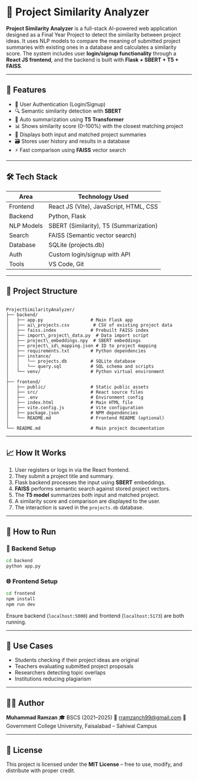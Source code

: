 # 📘 Project Similarity Analyzer

**Project Similarity Analyzer** is a full-stack AI-powered web application designed as a Final Year Project to detect the similarity between project ideas. It uses NLP models to compare the meaning of submitted project summaries with existing ones in a database and calculates a similarity score. The system includes user **login/signup functionality** through a **React JS frontend**, and the backend is built with **Flask + SBERT + T5 + FAISS**.

---

## 🚀 Features

- 🔐 User Authentication (Login/Signup)
- 🔍 Semantic similarity detection with **SBERT**
- 📄 Auto summarization using **T5 Transformer**
- 📊 Shows similarity score (0–100%) with the closest matching project
- 🧠 Displays both input and matched project summaries
- 🗃️ Stores user history and results in a database
- ⚡ Fast comparison using **FAISS** vector search

---

## 🛠️ Tech Stack

| Area       | Technology Used                          |
|------------|-------------------------------------------|
| Frontend   | React JS (Vite), JavaScript, HTML, CSS    |
| Backend    | Python, Flask                             |
| NLP Models | SBERT (Similarity), T5 (Summarization)    |
| Search     | FAISS (Semantic vector search)            |
| Database   | SQLite (projects.db)                      |
| Auth       | Custom login/signup with API              |
| Tools      | VS Code, Git                              |

---

## 📂 Project Structure

```

ProjectSimilarityAnalyzer/
├── backend/
│   ├── app.py                  # Main Flask app
│   ├── ai\_projects.csv         # CSV of existing project data
│   ├── faiss.index             # Prebuilt FAISS index
│   ├── import\_project\_data.py  # Data import script
│   ├── project\_embeddings.npy  # SBERT embeddings
│   ├── project\_id\_mapping.json # ID to project mapping
│   ├── requirements.txt        # Python dependencies
│   ├── instance/
│   │   └── projects.db         # SQLite database
│   │   └── query.sql           # SQL schema and scripts
│   └── venv/                   # Python virtual environment
│
├── frontend/
│   ├── public/                 # Static public assets
│   ├── src/                    # React source files
│   ├── .env                    # Environment config
│   ├── index.html              # Main HTML file
│   ├── vite.config.js          # Vite configuration
│   ├── package.json            # NPM dependencies
│   └── README.md               # Frontend README (optional)
│
└── README.md                   # Main project documentation

````

---

## 📈 How It Works

1. User registers or logs in via the React frontend.
2. They submit a project title and summary.
3. Flask backend processes the input using **SBERT** embeddings.
4. **FAISS** performs semantic search against stored project vectors.
5. The **T5 model** summarizes both input and matched project.
6. A similarity score and comparison are displayed to the user.
7. The interaction is saved in the `projects.db` database.

---

## 📌 How to Run

### 🔧 Backend Setup
```bash
cd backend
python app.py
````

### 🌐 Frontend Setup

```bash
cd frontend
npm install
npm run dev
```

Ensure backend (`localhost:5000`) and frontend (`localhost:5173`) are both running.

---

## 🎯 Use Cases

* Students checking if their project ideas are original
* Teachers evaluating submitted project proposals
* Researchers detecting topic overlaps
* Institutions reducing plagiarism

---

## 🧑‍💻 Author

**Muhammad Ramzan**
🎓 BSCS (2021–2025)
📧 [rramzanch99@gmail.com](mailto:rramzanch99@gmail.com)
🏫 Government College University, Faisalabad – Sahiwal Campus

---

## 📜 License

This project is licensed under the **MIT License** – free to use, modify, and distribute with proper credit.

```
